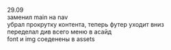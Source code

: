 29.09<br>
заменил main на nav<br> 
убрал прокрутку контента, теперь футер уходит вниз<br>
переделал див всего меню в асайд<br>
font и img соеденены в assets<br>
